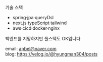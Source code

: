 기술 스택
<ul>
  <li>spring·jpa·queryDsl</li>
  <li>next.js·typeScript·tailwind</li>
  <li>aws·cicd·docker·nginx</li>
</ul>

백엔드를 지망하지만 풀스택도 OK입니다

email: apbel@naver.com  
blog: https://velog.io/@hyungman304/posts  


<!---
- 👋 Hi, I’m @kimtaehyun304
- 👀 I’m interested in ...
- 🌱 I’m currently learning ...
- 💞️ I’m looking to collaborate on ...
- 📫 How to reach me ...
- 😄 Pronouns: ...
- ⚡ Fun fact: ...
kimtaehyun304/kimtaehyun304 is a ✨ special ✨ repository because its `README.md` (this file) appears on your GitHub profile.
You can click the Preview link to take a look at your changes.
--->
